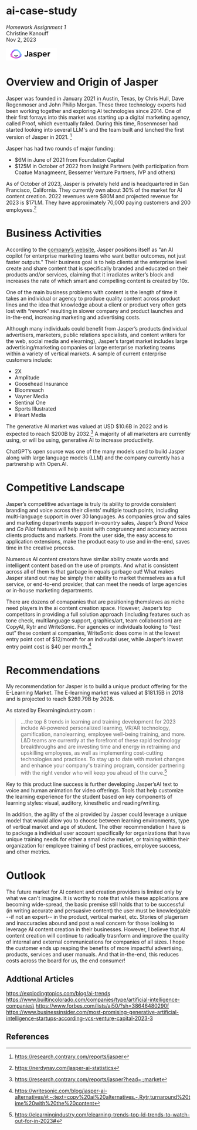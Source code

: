 # ai-case-study
*Homework Assignment 1*  
Christine Kanouff\
Nov 2, 2023


![Alt text](image.png)
# Overview and Origin of Jasper
Jasper was founded in January 2021 in Austin, Texas, by Chris Hull, Dave Rogenmoser and John Philip Morgan. These three technology experts had been working together and exploring AI technologies since 2014. One of their first forrays into this market was starting up a digital marketing agency, called Proof, which eventually failed. During this time, Rosenmoser had started looking into several LLM's and the team built and lanched the first version of Jasper in 2021. [^1]

Jasper has had two rounds of major funding: 
* $6M in June of 2021 from Foundation Capital
* $125M in October of 2022 from Insight Partners (with participation from Coatue Managmeent, Bessemer Venture Partners, IVP and others)

As of October of 2023, Jasper is privately held and is headquartered in San Francisco, California.  They currently  own about 30% of the market for AI content creation. 2022 revenues were $80M and projected revenue for 2023 is $171.M.  They have approximately 70,000 paying customers and 200 employees.[^2]

# Business Activities
According to the [company’s website](https://www.jasper.ai), Jasper positions itself as “an AI copilot for enterprise marketing teams who want better outcomes, not just faster outputs." Their business goal is to help clients at the enterprise level create and share content that is specifically branded and educated on their products and/or services, claiming that it irradiates writer’s block and increases the rate of which smart and compelling content is created by 10x. 

One of the main business problems with content is the length of time it takes an individual or agency to produce quality content across product lines and the idea that knowledge about a client or product very often gets lost with “rework” resulting in slower company and product launches and in-the-end, increasing marketing and advertising costs.  

Although many individuals could benefit from Jasper’s products (individual advertisers, marketers, public relations specialists, and content writers for the web, social media and elearning), Jasper’s target market includes large advertising/marketing companies or large enterprise marketing teams within a variety of vertical markets. A sample of current enterprise customers include:

* 2X
* Amplitude
* Goosehead Insurance
* Bloomreach
* Vayner Media
* Sentinal One
* Sports Illustrated
* iHeart Media

The generative AI market was valued at USD $10.6B in 2022 and is expected to reach $200B by 2032.[^3]  A majority of all marketers are currently using, or will be using, generative AI to increase productivity. 

ChatGPT’s open source was one of the many models used to build Jasper along with large language models (LLM) and the company currently has a partnership with Open.AI. 

# Competitive Landscape

Jasper’s competitive advantage is truly its ability to provide consistent branding and voice across their clients’ multiple touch points, including multi-language support in over 30 languages. As companies grow and sales and marketing departments support in-country sales, Jasper’s *Brand Voice* and *Co Pilot* features will help assist with congruency and accuracy across clients products and markets. From the user side, the easy access to application extensions, make the product easy to use and in-the-end, saves time in the creative process. 

Numerous AI content creators have similar ability create words and intelligent content based on the use of prompts. And what is consistent across all of them is that garbage in equals garbage out! What makes Jasper stand out may be simply their ability to market themselves as a full service, or end-to-end provider, that can meet the needs of large agencies or in-house marketing departments. 

There are dozens of comapanies that are positioning themsleves as niche need players in the ai content creation space. However, Jasper’s top competitors in providing a full solution approach (including features such as tone check, multilanguage support, graphics/art, team collaboration) are CopyAI, Rytr and WriteSonic. For agencies or individuals looking to “test out” these content ai companies, WriteSonic does come in at the lowest entry point cost of $12/month for an indivudal user, while Jasper’s lowest entry point cost is $40 per month.[^4]


# Recommendations

My recommendation for Jasper is to build a unique product offering for the E-Learning Market. The E-learning market was valued at $181.15B in 2018 and is projected to reach $269.79B by 2026. 

As stated by Elearningindustry.com  :

>…the top 8 trends in learning and training development for 2023 include AI-powered personalized learning, VR/AR technology, gamification, nanolearning, employee well-being training, and more. L&D teams are currently at the forefront of these rapid technology breakthroughs and are investing time and energy in retraining and upskilling employees, as well as implementing cost-cutting technologies and practices. To stay up to date with market changes and enhance your company's training program, consider partnering with the right vendor who will keep you ahead of the curve.[^5] 
>
Key to this product line success is further developing Jasper’sAI text to voice and human animation for video offerings. Tools that help customize the learning experience for the student based on key components of learning styles:  visual, auditory, kinesthetic and reading/writing.
 
In addition, the agility of the ai provided by Jasper could leverage a unique model that would allow you to choose between learning environments, type of vertical market and age of student. The other recommendation I have is to package a individual user account specifically for organizations that have unique training needs for either a small niche market, or training within their organization for employee training of best practices, employee success, and other metrics.

# Outlook
The future market for AI content and creation providers is limited only by what we can't imagine. It is worthy to note that while these applications are becoming wide-spread, the basic premise still holds that to be successful (in writing accurate and persuasive content) the user must be knowledgable --if not an expert-- in the product, vertical market, etc. Stories of plagerism and inaccuracies abound and post a real concern for those looking to leverage AI content creation in their businesses. However, I believe that AI content creation will continue to radically trasnform and improve the quality of internal and external communications for companies of all sizes. I hope the customer ends up reaping the benefits of more impactful advertising, products, services and user manuals.  And that in-the-end, this reduces costs across the board for us, the end consumer!   

## Addtional Articles
https://explodingtopics.com/blog/ai-trends
https://www.builtincolorado.com/companies/type/artificial-intelligence-companies\
https://www.forbes.com/lists/ai50/?sh=38646480290f
https://www.businessinsider.com/most-promising-generative-artificial-intelligence-startups-according-vcs-venture-capital-2023-3


## References

[^1]:https://research.contrary.com/reports/jasper
[^2]:https://nerdynav.com/jasper-ai-statistics
[^3]:https://research.contrary.com/reports/jasper?head=;;market
[^4]:https://writesonic.com/blog/jasper-ai-alternatives/#:~:text=copy%20ai%20alternatives.-,Rytr,turnaround%20time%20with%20the%20content
[^5]:https://elearningindustry.com/elearning-trends-top-ld-trends-to-watch-out-for-in-2023#

